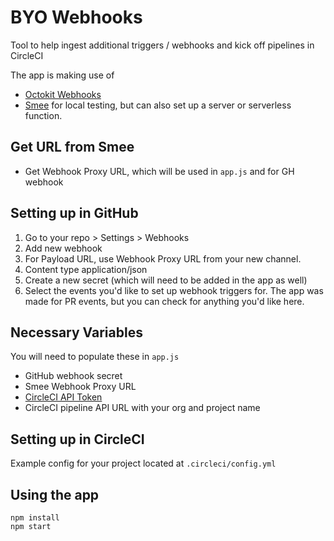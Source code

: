 # BYO Webhooks

Tool to help ingest additional triggers / webhooks and kick off pipelines in CircleCI

The app is making use of 
* [Octokit Webhooks](https://github.com/octokit/webhooks.js/)
* [Smee](https://smee.io/) for local testing, but can also set up a server or serverless function. 


## Get URL from Smee

* Get Webhook Proxy URL, which will be used in `app.js` and for GH webhook


## Setting up in GitHub

1. Go to your repo > Settings > Webhooks 
2. Add new webhook
3. For Payload URL, use Webhook Proxy URL from your new channel.
4. Content type application/json
5. Create a new secret (which will need to be added in the app as well)
6. Select the events you'd like to set up webhook triggers for. The app was made for PR events, but you can check for anything you'd like here.


## Necessary Variables

You will need to populate these in `app.js`
* GitHub webhook secret
* Smee Webhook Proxy URL
* [CircleCI API Token](https://app.circleci.com/settings/user/tokens)
* CircleCI pipeline API URL with your org and project name

## Setting up in CircleCI

Example config for your project located at `.circleci/config.yml`

## Using the app

```
npm install
npm start
```